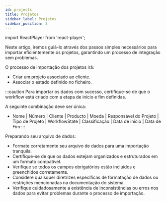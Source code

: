 ```yaml
---
id: projects
title: Projetos
sidebar_label: Projetos
sidebar_position: 3
---
```


import ReactPlayer from 'react-player';

Neste artigo, iremos guiá-lo através dos passos simples necessários para importar eficientemente os projetos, garantindo um processo de integração sem problemas.

O processo de importação dos projetos irá:

- Criar um projeto associado ao cliente.
- Associar o estado definido no ficheiro.

<ReactPlayer controls muted url='/video/Import_Project.mov' />

:::caution
Para importar os dados com sucesso, certifique-se de que o workflow está criado com a etapa de início e fim definidas.

A seguinte combinação deve ser única:

- Nome | Número | Cliente | Producto | Moeda | Responsável do Projeto | Tipo de Projeto | WorkflowState | Classificação | Data de inicio | Data de Fim
  :::

Preparando seu arquivo de dados:

- Formate corretamente seu arquivo de dados para uma importação tranquila.
- Certifique-se de que os dados estejam organizados e estruturados em um formato compatível.
- Verifique se todos os campos obrigatórios estão incluídos e preenchidos corretamente.
- Considere quaisquer diretrizes específicas de formatação de dados ou restrições mencionadas na documentação do sistema.
- Verifique cuidadosamente a existência de inconsistências ou erros nos dados para evitar problemas durante o processo de importação.
